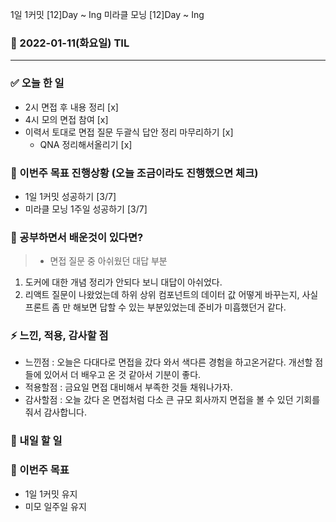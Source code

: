 1일 1커밋 [12]Day ~ Ing
미라클 모닝 [12]Day ~ Ing

### 📆 2022-01-11(화요일) TIL

---

### ✅ 오늘 한 일

- 2시 면접 후 내용 정리 [x]
- 4시 모의 면접 참여 [x]
- 이력서 토대로 면접 질문 두괄식 답안 정리 마무리하기 [x]
  - QNA 정리해서올리기 [x]

### 🐎 이번주 목표 진행상황 (오늘 조금이라도 진행했으면 체크)

- 1일 1커밋 성공하기 [3/7]
- 미라클 모닝 1주일 성공하기 [3/7]

### 🤔 공부하면서 배운것이 있다면?

> - 면접 질문 중 아쉬웠던 대답 부분

1. 도커에 대한 개념 정리가 안되다 보니 대답이 아쉬었다.
2. 리액트 질문이 나왔었는데 하위 상위 컴포넌트의 데이터 값 어떻게 바꾸는지, 사실 프론트 좀 만 해보면 답할 수 있는 부분있었는데
   준비가 미흡했던거 같다.

### ⚡ 느낀, 적용, 감사할 점

>

- 느낀점 : 오늘은 다대다로 면접을 갔다 와서 색다른 경험을 하고온거같다. 개선할 점들에 있어서 더 배우고 온 것 같아서 기분이 좋다.
- 적용할점 : 금요일 면접 대비해서 부족한 것들 채워나가자.
- 감사할점 : 오늘 갔다 온 면접처럼 다소 큰 규모 회사까지 면접을 볼 수 있던 기회를 줘서 감사합니다.

### 🚀 내일 할 일

### 🎯 이번주 목표

- 1일 1커밋 유지
- 미모 일주일 유지
